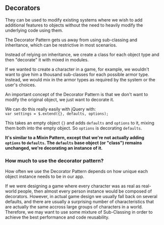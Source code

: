 ## Decorators

  They can be used to modify existing systems where we wish to add additional features to objects without the need to heavily modify the underlying code using them.

The Decorator Pattern gets us away from using sub-classing and inheritance, which can be restrictive in most scenarios.

Instead of relying on inheritance, we create a class for each object type and then "decorate" it with mixed in modules.

If we wanted to create a character in a game, for example, we wouldn't want to give him a thousand sub-classes for each possible armor type. Instead, we would mix in the armor types as required by the system or  the user's choices. 

An important concept of the Decorator Pattern is that we don't want to modify the original object, we just want to decorate it.

We can do this really easily with jQuery with:  
`var settings = $.extend({}, defaults, options);`

This takes an empty object `{}` and adds `defaults` and `options` to it, mixing them both into the empty object. So `options` is decorating `defaults`.

**It's similar to a Mixin Pattern, except that we're not actually adding `options` to `defaults`. The `defaults` base object (or "class") remains unchanged, we're decorating an instance of it.**

### How much to use the decorator pattern?
How often we use the Decorator Pattern depends on how unique each object instance needs to be in our app. 

If we were designing a game where every character was as real as real-world people, then almost every person instance would be composed of decorators. However, in actual game design we usually fall back on several defaults, and there are usually a surprising number of characteristics that are actually the same accross large groups of characters in a world. Therefore, we may want to use some mixture of Sub-Classing in order to achieve the best performance and code reusability. 